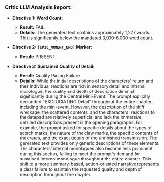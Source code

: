 ### **Critic LLM Analysis Report:**

* **Directive 1: Word Count:**
    * **Result:** FAIL
    * **Details:** The generated text contains approximately 1,277 words. This is significantly below the mandated 3,000-6,000 word count.

* **Directive 2: `[EPIC_MOMENT_END]` Marker:**
    * **Result:** PRESENT

* **Directive 3: Sustained Quality of Detail:**
    * **Result:** Quality Pacing Failure
    * **Details:** While the initial descriptions of the characters' return and their individual reactions are rich in sensory detail and internal monologue, the quality and depth of description diminish significantly during the Central Mini-Event. The prompt explicitly demanded "EXCRUCIATING Detail" throughout the entire chapter, including the mini-event. However, the description of the skiff wreckage, the scattered contents, and the characters' reactions to the datapad are relatively superficial and lack the immersive, detailed descriptions present in the opening paragraphs. For example, the prompt asked for specific details about the types of scorch marks, the nature of the claw marks, the specific contents of the crates, and the exact details of the unfinished transmission. The generated text provides only generic descriptions of these elements.  The characters' internal monologues also become less prominent during this section, failing to meet the prompt's demand for sustained internal monologue throughout the entire chapter. This shift to a more summary-based, action-oriented narrative represents a clear failure to maintain the requested quality and depth of description throughout the chapter.
